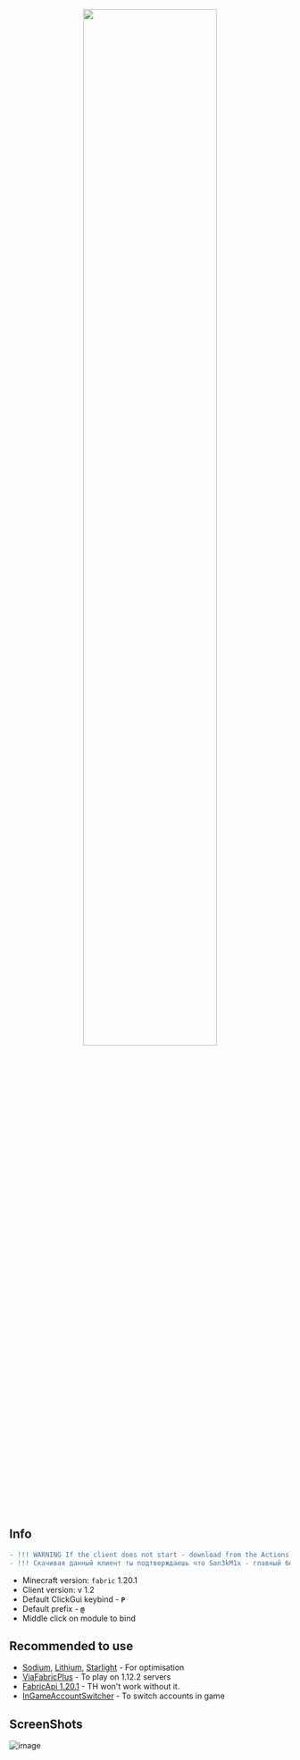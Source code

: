 <p align="center">
    <img src="https://i.imgur.com/ZiJ0r7y.png" style="width: 69%">
</p>

## Info
```diff
- !!! WARNING If the client does not start - download from the Actions tab !!!
- !!! Скачивая данный клиент ты подтверждаешь что San3kM1x - главный бездарь mcfunny.su и Twillight хуйня ебанная !!!
```
- Minecraft version: ```fabric``` 1.20.1
- Client version: v 1.2
- Default ClickGui keybind - **```P```**
- Default prefix  - **```@```**
- Middle click on module to bind

## Recommended to use
- [Sodium](https://modrinth.com/mod/sodium/version/mc1.20.1-0.5.0), [Lithium](https://modrinth.com/mod/sodium/version/mc1.20.1-0.5.0), [Starlight](https://modrinth.com/mod/starlight) - For optimisation
- [ViaFabricPlus](https://github.com/ViaVersion/ViaFabricPlus) - To play on 1.12.2 servers 
- [FabricApi 1.20.1](https://www.curseforge.com/minecraft/mc-mods/fabric-api/files) - TH won't work without it.
- [InGameAccountSwitcher](https://www.curseforge.com/minecraft/mc-mods/in-game-account-switcher) - To switch accounts in game

## ScreenShots
![image](https://cdn.discordapp.com/attachments/934396624111824900/1131601338925600920/image.png)
